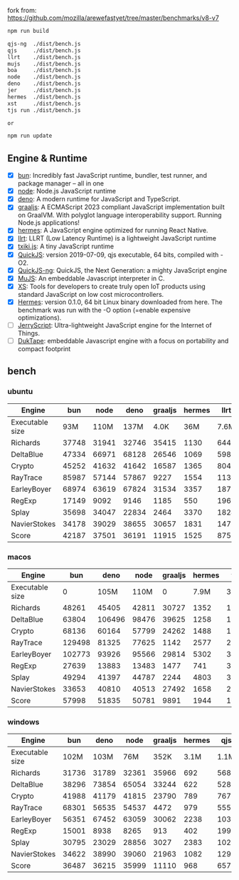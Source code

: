 fork from: https://github.com/mozilla/arewefastyet/tree/master/benchmarks/v8-v7

```bash
npm run build

qjs-ng  ./dist/bench.js
qjs     ./dist/bench.js
llrt    ./dist/bench.js
mujs    ./dist/bench.js
boa     ./dist/bench.js
node    ./dist/bench.js
deno    ./dist/bench.js
jer     ./dist/bench.js
hermes  ./dist/bench.js
xst     ./dist/bench.js
tjs run ./dist/bench.js

or

npm run update
```

## Engine & Runtime

- [x] [bun](https://github.com/oven-sh/bun): Incredibly fast JavaScript runtime, bundler, test runner, and package manager – all in one
- [x] [node](https://github.com/nodejs/node): Node.js JavaScript runtime
- [x] [deno](https://github.com/denoland/deno): A modern runtime for JavaScript and TypeScript.
- [x] [graaljs](https://github.com/oracle/graaljs): A ECMAScript 2023 compliant JavaScript implementation built on GraalVM. With polyglot language interoperability support. Running Node.js applications!
- [x] [hermes](https://github.com/facebook/hermes): A JavaScript engine optimized for running React Native.
- [x] [llrt](https://github.com/awslabs/llrt): LLRT (Low Latency Runtime) is a lightweight JavaScript runtime
- [x] [txiki.js](https://github.com/saghul/txiki.js): A tiny JavaScript runtime
- [x] [QuickJS](https://bellard.org/quickjs/): version 2019-07-09, qjs executable, 64 bits, compiled with -O2.
- [x] [QuickJS-ng](https://github.com/quickjs-ng/quickjs): QuickJS, the Next Generation: a mighty JavaScript engine
- [x] [MuJS](https://github.com/ccxvii/mujs): An embeddable Javascript interpreter in C.
- [x] [XS](https://github.com/Moddable-OpenSource/moddable): Tools for developers to create truly open IoT products using standard JavaScript on low cost microcontrollers.
- [x] [Hermes](https://github.com/facebook/hermes): version 0.1.0, 64 bit Linux binary downloaded from here. The benchmark was run with the -O option (=enable expensive optimizations).
- [ ] [JerryScript](https://github.com/jerryscript-project/jerryscript): Ultra-lightweight JavaScript engine for the Internet of Things.
- [ ] [DukTape](https://github.com/svaarala/duktape): embeddable Javascript engine with a focus on portability and compact footprint
## bench

### ubuntu
| Engine | bun | node | deno | graaljs | hermes | llrt | tjs | qjs | qjs(ng) | mujs | xst | boa |
| --- | --- | --- | --- | --- | --- | --- | --- | --- | --- | --- | --- | --- |
| Executable size | 93M | 110M | 137M | 4.0K | 36M | 7.6M | 5.1M | 1.1M | 1.3M | 396K | 2.1M | 27M |
| Richards | 37748 | 31941 | 32746 | 35415 | 1130 | 644 | 728 | 709 | 681 | 215 | 89.2 | 47.1 |
| DeltaBlue | 47334 | 66971 | 68128 | 26546 | 1069 | 598 | 693 | 676 | 692 | 313 | 162 | 44.7 |
| Crypto | 45252 | 41632 | 41642 | 16587 | 1365 | 804 | 634 | 779 | 635 | 177 | 315 | 56.9 |
| RayTrace | 85987 | 57144 | 57867 | 9227 | 1554 | 1130 | 1116 | 902 | 873 | 453 | 497 | 143 |
| EarleyBoyer | 68974 | 63619 | 67824 | 31534 | 3357 | 1872 | 1807 | 1485 | 1504 | 435 | 339 | 145 |
| RegExp | 17149 | 9092 | 9146 | 1185 | 550 | 196 | 236 | 221 | 239 | 184 | 70.3 | 43.9 |
| Splay | 35698 | 34047 | 22834 | 2464 | 3370 | 1824 | 1923 | 1768 | 1687 | 1251 | 398 | 161 |
| NavierStokes | 34178 | 39029 | 38655 | 30657 | 1831 | 1475 | 1037 | 1407 | 1024 | 428 | 831 | 125 |
| Score | 42187 | 37501 | 36191 | 11915 | 1525 | 875 | 862 | 851 | 797 | 351 | 255 | 82.7 |
### macos
| Engine | bun | deno | node | graaljs | hermes | tjs | qjs(ng) | qjs | llrt | mujs | xst |
| --- | --- | --- | --- | --- | --- | --- | --- | --- | --- | --- | --- |
| Executable size | 0 | 105M | 110M | 0 | 7.9M | 3.6M | 1.0M | 920K | 7.7M | 432K | 1.6M |
| Richards | 48261 | 45405 | 42811 | 30727 | 1352 | 1345 | 1264 | 1125 | 836 | 414 | 106 |
| DeltaBlue | 63804 | 106496 | 98476 | 39625 | 1258 | 1374 | 1254 | 1140 | 814 | 618 | 186 |
| Crypto | 68136 | 60164 | 57799 | 24262 | 1488 | 1253 | 1257 | 1351 | 576 | 317 | 301 |
| RayTrace | 129498 | 81325 | 77625 | 1142 | 2577 | 2213 | 1325 | 1278 | 1227 | 1018 | 594 |
| EarleyBoyer | 102773 | 93926 | 95566 | 29814 | 5302 | 3409 | 2458 | 2396 | 2023 | 1134 | 410 |
| RegExp | 27639 | 13883 | 13483 | 1477 | 741 | 320 | 283 | 289 | 159 | 367 | 193 |
| Splay | 49294 | 41397 | 44787 | 2244 | 4803 | 3773 | 2521 | 2559 | 2161 | 1485 | 416 |
| NavierStokes | 33653 | 40810 | 40513 | 27492 | 1658 | 2216 | 2224 | 2586 | 1086 | 799 | 695 |
| Score | 57998 | 51835 | 50781 | 9891 | 1944 | 1617 | 1338 | 1336 | 881 | 670 | 308 |
### windows
| Engine | bun | deno | node | graaljs | hermes | qjs | llrt | tjs | mujs | boa | qjs(ng) |
| --- | --- | --- | --- | --- | --- | --- | --- | --- | --- | --- | --- |
| Executable size | 102M | 103M | 76M | 352K | 3.1M | 1.1M | 8.4M | 5.8M | 656K | 27M | 1.8M |
| Richards | 31736 | 31789 | 32361 | 35966 | 692 | 568 | 488 | 443 | 215 | 36.5 | 418 |
| DeltaBlue | 38296 | 73854 | 65054 | 33244 | 622 | 528 | 456 | 424 | 306 | 33.9 | 399 |
| Crypto | 41988 | 41179 | 41815 | 23790 | 789 | 767 | 505 | 397 | 180 | 49.5 | 396 |
| RayTrace | 68301 | 56535 | 54537 | 4472 | 979 | 555 | 665 | 749 | 451 | 113 | 502 |
| EarleyBoyer | 56351 | 67452 | 63059 | 30062 | 2238 | 1032 | 1117 | 1154 | 557 | 107 | 0 |
| RegExp | 15001 | 8938 | 8265 | 913 | 402 | 199 | 194 | 215 | 197 | 38.5 | 191 |
| Splay | 30795 | 23029 | 28856 | 3027 | 2383 | 1026 | 1098 | 1388 | 1149 | 119 | 990 |
| NavierStokes | 34622 | 38990 | 39060 | 21963 | 1082 | 1299 | 1106 | 703 | 487 | 109 | 700 |
| Score | 36487 | 36215 | 35999 | 11110 | 968 | 657 | 612 | 584 | 367 | 66.2 | 0 |
